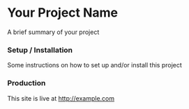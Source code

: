 Your Project Name
=================
A brief summary of your project

### Setup / Installation
Some instructions on how to set up and/or install this project

### Production
This site is live at http://example.com